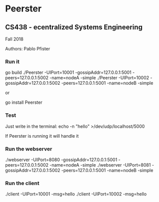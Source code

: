 # Peerster

## CS438 - ecentralized Systems Engineering

Fall 2018

Authors: Pablo Pfister

### Run it

go build
./Peerster -UIPort=10001 -gossipAddr=127.0.0.1:5001 -peers=127.0.0.1:5002 -name=nodeA -simple
./Peerster -UIPort=10002 -gossipAddr=127.0.0.1:5002 -peers=127.0.0.1:5001 -name=nodeB -simple

or

go install
Peerster

### Test

Just write in the terminal:
echo -n "hello" >/dev/udp/localhost/5000

If Peerster is running it will handle it



### Run the webserver
./webserver -UIPort=8080 -gossipAddr=127.0.0.1:5001 -peers=127.0.0.1:5002 -name=nodeA -simple
./webserver -UIPort=8081 -gossipAddr=127.0.0.1:5002 -peers=127.0.0.1:5001 -name=nodeB -simple


### Run the client
./client -UIPort=10001 -msg=hello
./client -UIPort=10002 -msg=hello
